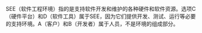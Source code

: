 SEE（软件工程环境）指的是支持软件开发和维护的各种硬件和软件资源。选项C（硬件平台）和D（软件工具）属于SEE，因为它们提供开发、测试、运行等必要的支持环境。A（客户）和B（开发者）属于人员，不是环境的组成部分。